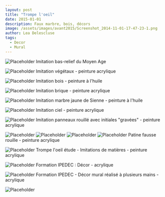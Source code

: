 ```yaml
---
layout: post
title: "Trompe l'oeil"
date: 2015-01-01
description: Faux marbre, bois, décors
image: /assets/images/avant2015/Screenshot_2014-11-01-17-47-23-1.png
author: Lea Delescluse
tags:
  - Decor
  - Mural
---
```

![Placeholder](/assets/images/avant2015/imitation-bas-relief-moyen-age.jpg)
Imitation bas-relief du Moyen Age

![Placeholder](/assets/images/avant2015/vegetaux.jpg)
Imitation végétaux - peinture acrylique

![Placeholder](/assets/images/avant2015/faux-bois.jpg)
Imitation bois - peinture à l'huile

![Placeholder](/assets/images/avant2015/fausse-brique-enduit.jpg)
Imitation brique - peinture acrylique

![Placeholder](/assets/images/avant2015/faux-jaune-de-sienne.jpg)
Imitation marbre jaune de Sienne - peinture à l'huile

![Placeholder](/assets/images/avant2015/patine-nuage.jpg)
Imitation ciel - peinture acrylique

![Placeholder](/assets/images/avant2015/fausse-rouille-signe.jpg)
Imitation panneaux rouillé avec initiales "gravées" - peinture acrylique

![Placeholder](/assets/images/avant2015/patine-rouille1.jpg)
![Placeholder](/assets/images/avant2015/patine-rouille2.jpg)
![Placeholder](/assets/images/avant2015/patine-rouille3.jpg)
![Placeholder](/assets/images/avant2015/patine-rouille4.jpg)
Patine fausse rouille - peinture acrylique

![Placeholder](/assets/images/avant2015/trompe-loeil.jpg)
Trompe l'oeil étude - Imitations de matières - peinture acrylique

![Placeholder](/assets/images/avant2015/20141128_170623-1.jpg)
Formation IPEDEC : Décor - acrylique

![Placeholder](/assets/images/avant2015/20160527_144526.jpg)
Formation IPEDEC - Décor mural réalisé à plusieurs mains - acrylique

![Placeholder](/assets/images/avant2015/portait-devant-decor-mural.jpg)
